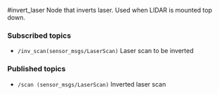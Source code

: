 #invert_laser
Node that inverts laser. Used when LIDAR is mounted top down.

### Subscribed topics
* `/inv_scan(sensor_msgs/LaserScan)` Laser scan to be inverted

### Published topics
* `/scan (sensor_msgs/LaserScan)` Inverted laser scan